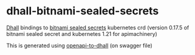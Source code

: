 # dhall-bitnami-sealed-secrets

[Dhall](https://github.com/dhall-lang/dhall-lang) bindings to [bitnami sealed secrets](https://github.com/bitnami-labs/sealed-secrets) kubernetes crd (version 0.17.5 of bitnami sealed secret and kubernetes 1.21 for apimachinery)

This is generated using [openapi-to-dhall](https://github.com/dhall-lang/dhall-haskell/releases) (on swagger file)
